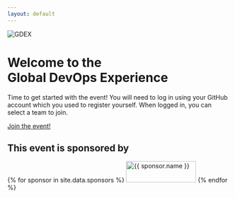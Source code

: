```yaml
---
layout: default
---
```


<div class="bg-gray-900">
  <div class="relative isolate overflow-hidden pt-14">
    <div class="absolute inset-x-0 -top-40 -z-10 transform-gpu overflow-hidden blur-3xl sm:-top-80" aria-hidden="true">
      <div class="relative left-[calc(50%-11rem)] aspect-[1155/678] w-[36.125rem] -translate-x-1/2 rotate-[30deg] bg-gradient-to-tr from-[#ff80b5] to-[#9089fc] opacity-20 sm:left-[calc(50%-30rem)] sm:w-[72.1875rem]" style="clip-path: polygon(74.1% 44.1%, 100% 61.6%, 97.5% 26.9%, 85.5% 0.1%, 80.7% 2%, 72.5% 32.5%, 60.2% 62.4%, 52.4% 68.1%, 47.5% 58.3%, 45.2% 34.5%, 27.5% 76.7%, 0.1% 64.9%, 17.9% 100%, 27.6% 76.8%, 76.1% 97.7%, 74.1% 44.1%)"></div>
    </div>
    <div class="mx-auto max-w-2xl py-12 sm:py-12 lg:py-18">
      <div class="hidden sm:mb-8 sm:flex sm:justify-center">
        <img src="images/Logo-trans Small.png" alt="GDEX">  
      </div>
      <div class="text-center">
        <h1 class="text-4xl font-bold tracking-tight text-white sm:text-6xl">Welcome to the Global&nbsp;DevOps&nbsp;Experience</h1>
        <p class="mt-6 text-lg leading-8 text-gray-300">Time to get started with the event! You will need to log in using your GitHub account which you used to register yourself. When logged in, you can select a team to join.</p>
        <div class="mt-10 flex items-center justify-center gap-x-6">
          <a href="#" class="rounded-md bg-indigo-500 px-3.5 py-2.5 text-2xl font-semibold text-white shadow-sm hover:bg-indigo-400 focus-visible:outline focus-visible:outline-2 focus-visible:outline-offset-2 focus-visible:outline-indigo-400">Join the event!</a>
          <!-- <a href="#" class="text-sm font-semibold leading-6 text-white">Learn more <span aria-hidden="true">→</span></a> -->
        </div>
      </div>
    </div>
    <div class="absolute inset-x-0 top-[calc(100%-13rem)] -z-10 transform-gpu overflow-hidden blur-3xl sm:top-[calc(100%-30rem)]" aria-hidden="true">
      <div class="relative left-[calc(50%+3rem)] aspect-[1155/678] w-[36.125rem] -translate-x-1/2 bg-gradient-to-tr from-[#ff80b5] to-[#9089fc] opacity-20 sm:left-[calc(50%+36rem)] sm:w-[72.1875rem]" style="clip-path: polygon(74.1% 44.1%, 100% 61.6%, 97.5% 26.9%, 85.5% 0.1%, 80.7% 2%, 72.5% 32.5%, 60.2% 62.4%, 52.4% 68.1%, 47.5% 58.3%, 45.2% 34.5%, 27.5% 76.7%, 0.1% 64.9%, 17.9% 100%, 27.6% 76.8%, 76.1% 97.7%, 74.1% 44.1%)"></div>
    </div>
  </div>
</div>
<!-- Logo cloud -->
<div class="mx-auto mt-8 max-w-7xl px-6 sm:mt-16 lg:px-8">
  <h2 class="text-center text-lg font-semibold leading-8 text-white">This event is sponsored by</h2>
  <div class="mx-auto mt-10 grid max-w-lg grid-cols-3 items-center gap-x-8 gap-y-10 sm:max-w-xl sm:grid-cols-2 sm:gap-x-10 lg:mx-0 lg:max-w-none lg:grid-cols-3">
    <!-- Loop through the site.data.sponsors -->
    {% for sponsor in site.data.sponsors %}
    <img class="col-span-2 max-h-12 w-full object-contain lg:col-span-1" src="{{ sponsor.logo }}" alt="{{ sponsor.name }}" width="158" height="48">
    {% endfor %}   
  </div>
</div>
